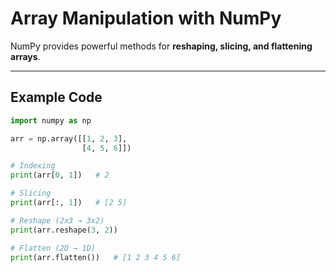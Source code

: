 # Array Manipulation with NumPy

NumPy provides powerful methods for **reshaping, slicing, and flattening arrays**.

---

## Example Code

```python
import numpy as np

arr = np.array([[1, 2, 3],
                [4, 5, 6]])

# Indexing
print(arr[0, 1])   # 2

# Slicing
print(arr[:, 1])   # [2 5]

# Reshape (2x3 → 3x2)
print(arr.reshape(3, 2))

# Flatten (2D → 1D)
print(arr.flatten())   # [1 2 3 4 5 6]
